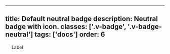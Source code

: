 <!--
 *              © 2025 Visa
 *
 * Licensed under the Apache License, Version 2.0 (the "License");
 * you may not use this file except in compliance with the License.
 * You may obtain a copy of the License at
 *
 *         http://www.apache.org/licenses/LICENSE-2.0
 *
 * Unless required by applicable law or agreed to in writing, software
 * distributed under the License is distributed on an "AS IS" BASIS,
 * WITHOUT WARRANTIES OR CONDITIONS OF ANY KIND, either express or implied.
 * See the License for the specific language governing permissions and
 * limitations under the License.
 *
 -->
---
title: Default neutral badge
description: Neutral badge with icon.
classes: ['.v-badge', '.v-badge-neutral']
tags: ['docs']
order: 6
---

<div class="v-badge v-badge-neutral">
  <svg class="v-icon v-icon-tiny" height="16" viewbox="0 0 16 16" width="16">
    <use href="#visa-information-tiny">
    </use>
  </svg>
  <span>
    Label
  </span>
</div>
